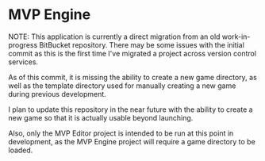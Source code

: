 # MVP Engine
 
NOTE: This application is currently a direct migration from an old work-in-progress BitBucket repository. There may be some issues with the initial commit as this is the first time I've migrated a project across version control services.

As of this commit, it is missing the ability to create a new game directory, as well as the template directory used for manually creating a new game during previous development.

I plan to update this repository in the near future with the ability to create a new game so that it is actually usable beyond launching.

Also, only the MVP Editor project is intended to be run at this point in development, as the MVP Engine project will require a game directory to be loaded.